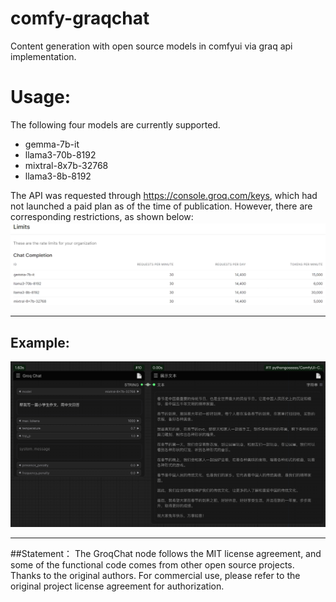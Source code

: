 # comfy-graqchat
Content generation with open source models in comfyui via graq api implementation.

# Usage:
The following four models are currently supported.
* gemma-7b-it
* llama3-70b-8192
* mixtral-8x7b-32768
* llama3-8b-8192

The API was requested through https://console.groq.com/keys, which had not launched a paid plan as of the time of publication. 
However, there are corresponding restrictions, as shown below:
![](limits.png)
____
## Example:
![](workflow.png)
____
##Statement：
The GroqChat node follows the MIT license agreement, and some of the functional code comes from other open source projects. Thanks to the original authors. For commercial use, please refer to the original project license agreement for authorization.

